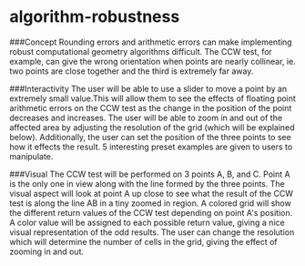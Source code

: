 # algorithm-robustness

###Concept
Rounding errors and arithmetic errors can make implementing robust computational geometry algorithms difficult. The CCW test, for example, can give the wrong orientation when points are nearly collinear, ie. two points are close together and the third is extremely far away. 

###Interactivity
The user will be able to use a slider to move a point by an extremely small value.This will allow them to see the effects of floating point arithmetic errors on the CCW test as the change in the position of the point decreases and increases. The user will be able to zoom in and out of the affected area by adjusting the resolution of the grid (which will be explained below). Additionally, the user can set the position of the three points to see how it effects the result. 5 interesting preset examples are given to users to manipulate.

###Visual
The CCW test will be performed on 3 points A, B, and C. Point A is the only one in view along with the line formed by the three points. The visual aspect will look at point A up close to see what the result of the CCW test is along the line AB in a tiny zoomed in region. A colored grid will show the different return values of the CCW test depending on point A's position. A color value will be assigned to each possible return value, giving a nice visual representation of the odd results. The user can change the resolution which will determine the number of cells in the grid, giving the effect of zooming in and out. 
